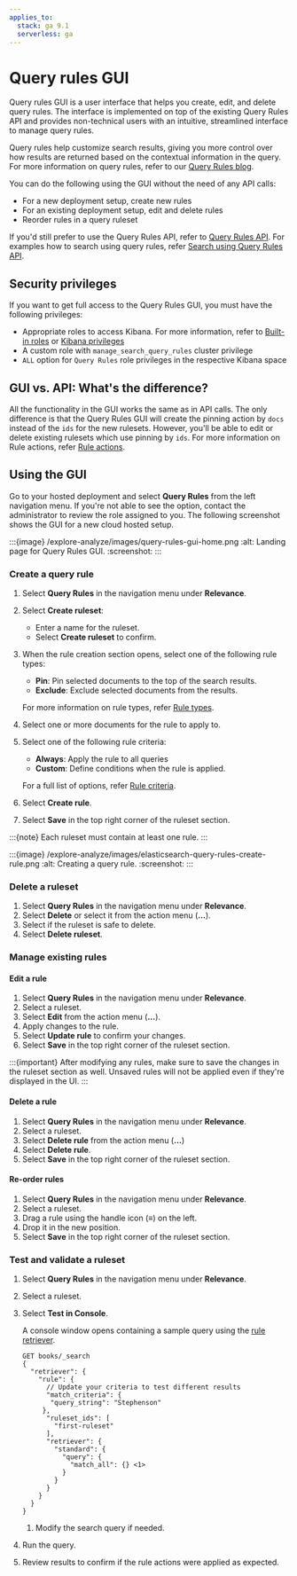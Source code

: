 ```yaml
---
applies_to:
  stack: ga 9.1
  serverless: ga
---
```

# Query rules GUI

Query rules GUI is a user interface that helps you create, edit, and delete query rules. The interface is implemented on top of the existing Query Rules API and provides non-technical users with an intuitive, streamlined interface to manage query rules.

Query rules help customize search results, giving you more control over how results are returned based on the contextual information in the query. For more information on query rules, refer to our [Query Rules blog](https://www.elastic.co/search-labs/blog/elasticsearch-query-rules-generally-available).

You can do the following using the GUI without the need of any API calls:

* For a new deployment setup, create new rules
* For an existing deployment setup, edit and delete rules
* Reorder rules in a query ruleset

If you'd still prefer to use the Query Rules API, refer to [Query Rules API](https://www.elastic.co/docs/api/doc/elasticsearch/group/endpoint-query_rules).
For examples how to search using query rules, refer [Search using Query Rules API](https://www.elastic.co/docs/reference/elasticsearch/rest-apis/searching-with-query-rules).

## Security privileges

If you want to get full access to the Query Rules GUI, you must have the following privileges:

* Appropriate roles to access Kibana. For more information, refer to [Built-in roles](https://www.elastic.co/docs/deploy-manage/users-roles/cluster-or-deployment-auth/built-in-roles) or  [Kibana privileges](https://www.elastic.co/docs/deploy-manage/users-roles/cluster-or-deployment-auth/kibana-privileges)
* A custom role with `manage_search_query_rules` cluster privilege
* `ALL` option for `Query Rules` role privileges in the respective Kibana space

## GUI vs. API: What's the difference?

All the functionality in the GUI works the same as in API calls. The only difference is that the Query Rules GUI will create the pinning action by `docs` instead of the `ids` for the new rulesets. However, you'll be able to edit or delete existing rulesets which use pinning by `ids`. For more information on Rule actions, refer [Rule actions](https://www.elastic.co/docs/reference/elasticsearch/rest-apis/searching-with-query-rules#query-rule-actions).

## Using the GUI

Go to your hosted deployment and select **Query Rules** from the left navigation menu. If you're not able to see the option, contact the administrator to review the role assigned to you. The following screenshot shows the GUI for a new cloud hosted setup.

:::{image} /explore-analyze/images/query-rules-gui-home.png
:alt: Landing page for Query Rules GUI.
:screenshot:
:::

### Create a query rule

1. Select **Query Rules** in the navigation menu under **Relevance**.
2. Select **Create ruleset**:
	- Enter a name for the ruleset.
	- Select **Create ruleset** to confirm.
3. When the rule creation section opens, select one of the following rule types:
	- **Pin**: Pin selected documents to the top of the search results.
	- **Exclude**: Exclude selected documents from the results.
   
   For more information on rule types, refer [Rule types](https://www.elastic.co/docs/reference/elasticsearch/rest-apis/searching-with-query-rules#query-rule-type).
4. Select one or more documents for the rule to apply to.
5. Select one of the following rule criteria:
    - **Always**: Apply the rule to all queries
    - **Custom**: Define conditions when the rule is applied.

   For a full list of options, refer [Rule criteria](elasticsearch://reference/elasticsearch/rest-apis/searching-with-query-rules.md#query-rule-criteria).
6. Select **Create rule**.
7. Select **Save** in the top right corner of the ruleset section.

:::{note}
Each ruleset must contain at least one rule.
:::

:::{image} /explore-analyze/images/elasticsearch-query-rules-create-rule.png
:alt: Creating a query rule.
:screenshot:
:::

### Delete a ruleset
1. Select **Query Rules** in the navigation menu under **Relevance**.
2. Select **Delete** or select it from the action menu (**...**).
3. Select if the ruleset is safe to delete.
4. Select **Delete ruleset**.

### Manage existing rules

#### Edit a rule
1. Select **Query Rules** in the navigation menu under **Relevance**.
2. Select a ruleset.
3. Select **Edit** from the action menu (**...**).
4. Apply changes to the rule.
5. Select **Update rule** to confirm your changes.
6. Select **Save** in the top right corner of the ruleset section.

:::{important}
After modifying any rules, make sure to save the changes in the ruleset section as well.
Unsaved rules will not be applied even if they're displayed in the UI.
:::

#### Delete a rule
1. Select **Query Rules** in the navigation menu under **Relevance**.
2. Select a ruleset.
3. Select **Delete rule** from the action menu (**...**)
4. Select **Delete rule**.
5. Select **Save** in the top right corner of the ruleset section.

#### Re-order rules

1. Select **Query Rules** in the navigation menu under **Relevance**.
2. Select a ruleset.
3. Drag a rule using the handle icon (≡) on the left.
4. Drop it in the new position.
5. Select **Save** in the top right corner of the ruleset section.

### Test and validate a ruleset

1. Select **Query Rules** in the navigation menu under **Relevance**.
2. Select a ruleset.
3. Select **Test in Console**.

	A console window opens containing a sample query using the [rule retriever](elasticsearch://reference/elasticsearch/rest-apis/retrievers/rule-retriever.md).

	```console
	GET books/_search
	{
	  "retriever": {
	    "rule": {
	      // Update your criteria to test different results
	      "match_criteria": {
	       "query_string": "Stephenson"
	     },
	      "ruleset_ids": [
	        "first-ruleset"
	      ],
	      "retriever": {
	        "standard": {
	          "query": {
	            "match_all": {} <1>
	          }
	        }
	      }
	    }
	  }
	}
	```
	1. Modify the search query if needed.

4. Run the query.
5. Review results to confirm if the rule actions were applied as expected.



